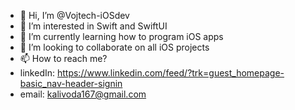 - 👋 Hi, I’m @Vojtech-iOSdev
- 👀 I’m interested in Swift and SwiftUI
- 🌱 I’m currently learning how to program iOS apps
- 💞️ I’m looking to collaborate on all iOS projects
- 📫 How to reach me?
- linkedIn: https://www.linkedin.com/feed/?trk=guest_homepage-basic_nav-header-signin
- email: kalivoda167@gmail.com

<!---
Vojtech-iOSdev/Vojtech-iOSdev is a ✨ special ✨ repository because its `README.md` (this file) appears on your GitHub profile.
You can click the Preview link to take a look at your changes.
--->
